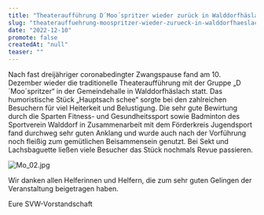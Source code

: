 ```yaml
---
title: "Theateraufführung D´Moo´spritzer wieder zurück in Walddorfhäslach"
slug: "theaterauffuehrung-moospritzer-wieder-zurueck-in-walddorfhaeslach"
date: "2022-12-10"
promote: false
createdAt: "null"
teaser: ""
---
```

Nach fast dreijähriger coronabedingter Zwangspause fand am 10. Dezember wieder die traditionelle Theateraufführung mit der Gruppe „D´Moo´spritzer“ in der Gemeindehalle in Walddorfhäslach statt. Das humoristische Stück „Hauptsach schee“ sorgte bei den zahlreichen Besuchern für viel Heiterkeit und Belustigung. Die sehr gute Bewirtung durch die Sparten Fitness- und Gesundheitssport sowie Badminton des Sportverein Walddorf in Zusammenarbeit mit dem Förderkreis Jugendsport fand durchweg sehr guten Anklang und wurde auch nach der Vorführung noch fleißig zum gemütlichen Beisammensein genutzt. Bei Sekt und Lachsbaguette ließen viele Besucher das Stück nochmals Revue passieren.

![Mo_02.jpg](/uploads/Mo_02_151cd0f892.jpg)

Wir danken allen Helferinnen und Helfern, die zum sehr guten Gelingen der Veranstaltung beigetragen haben.

Eure SVW-Vorstandschaft
